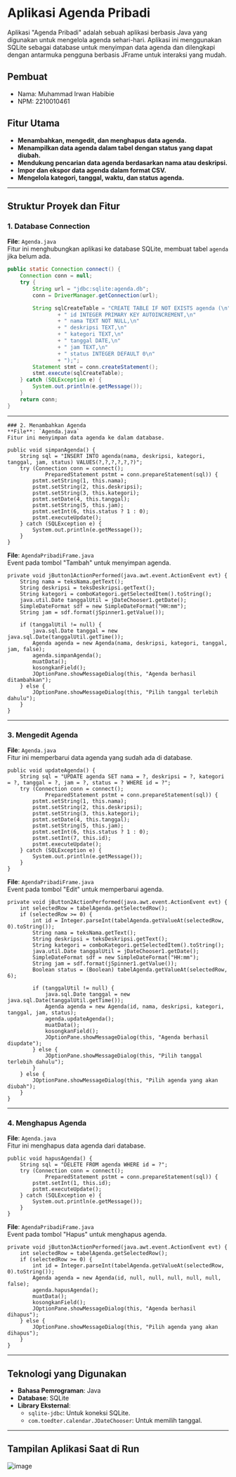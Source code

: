 # Aplikasi Agenda Pribadi
Aplikasi "Agenda Pribadi" adalah sebuah aplikasi berbasis Java yang digunakan untuk mengelola agenda sehari-hari. Aplikasi ini menggunakan SQLite sebagai database untuk menyimpan data agenda dan dilengkapi dengan antarmuka pengguna berbasis JFrame untuk interaksi yang mudah.
## Pembuat
- Nama: Muhammad Irwan Habibie  
- NPM: 2210010461  



## Fitur Utama
- **Menambahkan, mengedit, dan menghapus data agenda.**
- **Menampilkan data agenda dalam tabel dengan status yang dapat diubah.**
- **Mendukung pencarian data agenda berdasarkan nama atau deskripsi.**
- **Impor dan ekspor data agenda dalam format CSV.**
- **Mengelola kategori, tanggal, waktu, dan status agenda.**

---

## Struktur Proyek dan Fitur

### 1. Database Connection
**File**: `Agenda.java`  
Fitur ini menghubungkan aplikasi ke database SQLite, membuat tabel `agenda` jika belum ada.
```java
public static Connection connect() {
    Connection conn = null;
    try {
        String url = "jdbc:sqlite:agenda.db";
        conn = DriverManager.getConnection(url);

        String sqlCreateTable = "CREATE TABLE IF NOT EXISTS agenda (\n"
                + " id INTEGER PRIMARY KEY AUTOINCREMENT,\n"
                + " nama TEXT NOT NULL,\n"
                + " deskripsi TEXT,\n"
                + " kategori TEXT,\n"
                + " tanggal DATE,\n"
                + " jam TEXT,\n"
                + " status INTEGER DEFAULT 0\n"
                + ");";
        Statement stmt = conn.createStatement();
        stmt.execute(sqlCreateTable);
    } catch (SQLException e) {
        System.out.println(e.getMessage());
    }
    return conn;
}
```
---
```
### 2. Menambahkan Agenda
**File**: `Agenda.java`  
Fitur ini menyimpan data agenda ke dalam database.

public void simpanAgenda() {
    String sql = "INSERT INTO agenda(nama, deskripsi, kategori, tanggal, jam, status) VALUES(?,?,?,?,?,?)";
    try (Connection conn = connect();
            PreparedStatement pstmt = conn.prepareStatement(sql)) {
        pstmt.setString(1, this.nama);
        pstmt.setString(2, this.deskripsi);
        pstmt.setString(3, this.kategori);
        pstmt.setDate(4, this.tanggal);
        pstmt.setString(5, this.jam);
        pstmt.setInt(6, this.status ? 1 : 0);
        pstmt.executeUpdate();
    } catch (SQLException e) {
        System.out.println(e.getMessage());
    }
}
```
**File**: `AgendaPribadiFrame.java`  
Event pada tombol "Tambah" untuk menyimpan agenda.
```
private void jButton1ActionPerformed(java.awt.event.ActionEvent evt) {                                         
    String nama = teksNama.getText();
    String deskripsi = teksDeskripsi.getText();
    String kategori = comboKategori.getSelectedItem().toString();
    java.util.Date tanggalUtil = jDateChooser1.getDate();
    SimpleDateFormat sdf = new SimpleDateFormat("HH:mm");
    String jam = sdf.format(jSpinner1.getValue());

    if (tanggalUtil != null) {
        java.sql.Date tanggal = new java.sql.Date(tanggalUtil.getTime());
        Agenda agenda = new Agenda(nama, deskripsi, kategori, tanggal, jam, false);
        agenda.simpanAgenda();
        muatData();
        kosongkanField();
        JOptionPane.showMessageDialog(this, "Agenda berhasil ditambahkan");
    } else {
        JOptionPane.showMessageDialog(this, "Pilih tanggal terlebih dahulu");
    }
}
```
---

### 3. Mengedit Agenda
**File**: `Agenda.java`  
Fitur ini memperbarui data agenda yang sudah ada di database.
```
public void updateAgenda() {
    String sql = "UPDATE agenda SET nama = ?, deskripsi = ?, kategori = ?, tanggal = ?, jam = ?, status = ? WHERE id = ?";
    try (Connection conn = connect();
            PreparedStatement pstmt = conn.prepareStatement(sql)) {
        pstmt.setString(1, this.nama);
        pstmt.setString(2, this.deskripsi);
        pstmt.setString(3, this.kategori);
        pstmt.setDate(4, this.tanggal);
        pstmt.setString(5, this.jam);
        pstmt.setInt(6, this.status ? 1 : 0);
        pstmt.setInt(7, this.id);
        pstmt.executeUpdate();
    } catch (SQLException e) {
        System.out.println(e.getMessage());
    }
}
```
**File**: `AgendaPribadiFrame.java`  
Event pada tombol "Edit" untuk memperbarui agenda.
```
private void jButton2ActionPerformed(java.awt.event.ActionEvent evt) {                                         
    int selectedRow = tabelAgenda.getSelectedRow();
    if (selectedRow >= 0) {
        int id = Integer.parseInt(tabelAgenda.getValueAt(selectedRow, 0).toString());
        String nama = teksNama.getText();
        String deskripsi = teksDeskripsi.getText();
        String kategori = comboKategori.getSelectedItem().toString();
        java.util.Date tanggalUtil = jDateChooser1.getDate();
        SimpleDateFormat sdf = new SimpleDateFormat("HH:mm");
        String jam = sdf.format(jSpinner1.getValue());
        Boolean status = (Boolean) tabelAgenda.getValueAt(selectedRow, 6);

        if (tanggalUtil != null) {
            java.sql.Date tanggal = new java.sql.Date(tanggalUtil.getTime());
            Agenda agenda = new Agenda(id, nama, deskripsi, kategori, tanggal, jam, status);
            agenda.updateAgenda();
            muatData();
            kosongkanField();
            JOptionPane.showMessageDialog(this, "Agenda berhasil diupdate");
        } else {
            JOptionPane.showMessageDialog(this, "Pilih tanggal terlebih dahulu");
        }
    } else {
        JOptionPane.showMessageDialog(this, "Pilih agenda yang akan diubah");
    }
}
```
---

### 4. Menghapus Agenda
**File**: `Agenda.java`  
Fitur ini menghapus data agenda dari database.
```
public void hapusAgenda() {
    String sql = "DELETE FROM agenda WHERE id = ?";
    try (Connection conn = connect();
            PreparedStatement pstmt = conn.prepareStatement(sql)) {
        pstmt.setInt(1, this.id);
        pstmt.executeUpdate();
    } catch (SQLException e) {
        System.out.println(e.getMessage());
    }
}
```
**File**: `AgendaPribadiFrame.java`  
Event pada tombol "Hapus" untuk menghapus agenda.
```
private void jButton3ActionPerformed(java.awt.event.ActionEvent evt) {                                         
    int selectedRow = tabelAgenda.getSelectedRow();
    if (selectedRow >= 0) {
        int id = Integer.parseInt(tabelAgenda.getValueAt(selectedRow, 0).toString());
        Agenda agenda = new Agenda(id, null, null, null, null, null, false);
        agenda.hapusAgenda();
        muatData();
        kosongkanField();
        JOptionPane.showMessageDialog(this, "Agenda berhasil dihapus");
    } else {
        JOptionPane.showMessageDialog(this, "Pilih agenda yang akan dihapus");
    }
}
```
---

## Teknologi yang Digunakan
- **Bahasa Pemrograman**: Java
- **Database**: SQLite
- **Library Eksternal**:
  - `sqlite-jdbc`: Untuk koneksi SQLite.
  - `com.toedter.calendar.JDateChooser`: Untuk memilih tanggal.

---

## Tampilan Aplikasi Saat di Run

![image](https://github.com/user-attachments/assets/3f1d2f86-9bf6-446f-a590-233bb39cc066)
